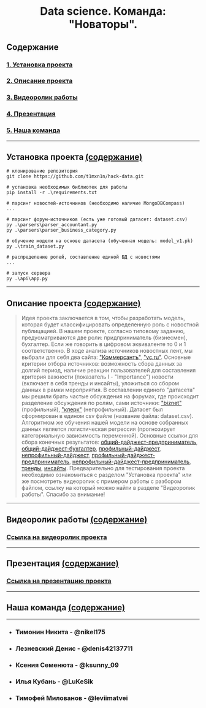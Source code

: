 <h1 align="center"> Data science. Команда: "Новаторы". </h1>

## Содержание
### [1. Установка проекта](#установка-проекта)
### [2. Описание проекта](#описание-проекта)
### [3. Видеоролик работы](#видеоролик-работы)
### [4. Презентация](#презентация)
### [5. Наша команда](#наша-команда)
---
## Установка проекта [(содержание)](#содержание)
```
# клонирование репозитория
git clone https://github.com/t1mxn1n/hack-data.git

# установка необходимых библиотек для работы
pip install -r .\requirements.txt

# парсинг новостей-источников (необходимо наличие MongoDBCompass)
...

# парсинг форум-источников (есть уже готовый датасет: dataset.csv)
py .\parsers\parser_accountant.py
py .\parsers\parser_business_category.py

# обучение модели на основе датасета (обученная модель: model_v1.pk)
py .\train_dataset.py

# распределение ролей, составление единой БД с новостями
...

# запуск сервера
py .\api\app.py
```
---
## Описание проекта [(содержание)](#содержание)
>Идея проекта заключается в том, чтобы разработать модель, которая будет классифицировать определенную роль с новостной публицацией. В нашем проекте, согласно типовому заданию, предусматриваются две роли: придприниматель (бизнесмен), бухгалтер. Если же говорить в цифровом эквиваленте то 0 и 1 соответственно. В ходе анализа источников новостных лент, мы выбрали для себя два сайта: ["Коммерсантъ"](https://www.kommersant.ru/), ["vc.ru"](https://vc.ru/). Основные критерии отбора источников: возможность сбора данных за долгий период, наличие реакции пользователей для составления критерия важности (показатель I - "Importance") новости (включает в себя тренды и инсайты), уложиться со сбором данных в рамки мероприятия. В составлении единого "датасета" мы решили брать частые обсуждения на форумах, где происходит разделение обсуждения по ролям, сами источники: ["biznet"](https://www.biznet.ru/) (профильный), ["клерк"](https://club.klerk.ru/c/accounting/5) (непрофильный). Датасет был сформирован в едином csv файле (название файла: dataset.csv). Алгоритмом же обучения нашей модели на основе собранных данных является логистическая регрессия (прогнозирует категориальную зависимость переменной). Основные ссылки для сбора конечных результатов: [общий-дайджест-предприниматель](http://127.0.0.1:10010/role/0), [общий-дайджест-бухгалтер](http://127.0.0.1:10010/role/1), [профильный-дайджест](http://127.0.0.1:10010/source/kommers), [непрофильный-дайджест](http://127.0.0.1:10010/source/vc), [профильный-дайджест-предприниматель](http://127.0.0.1:10010/source/kommers/0), [непрофильный-дайджест-предприниматель](http://127.0.0.1:10010/source/vs/0), [тренды](http://127.0.0.1:10010/trends), [инсайты](http://127.0.0.1:10010/insights). Предварительно для тестирования проекта необходимо ознакомиться с разделом "Установка проекта" или же посмотреть видеоролик с примером работы с разбором файлом, ссылку на который можно найти в разделе "Видеоролик работы". Спасибо за внимание!
---
## Видеоролик работы [(содержание)](#содержание)
### [Ссылка на видеоролик проекта](https://drive.google.com/drive/folders/1oSWMkmP0VSGio-0pWO_YaB_cLe4_y8P6?usp=sharing)
---
## Презентация [(содержание)](#содержание)
### [Ссылка на презентацию проекта](https://drive.google.com/drive/folders/1e0aJ_J0MG024g8CqZLMWHad5OGNv54sH?usp=sharing)
---
## Наша команда [(содержание)](#содержание)
---
- ### Тимонин Никита - @nikel175
- ### Лезневский Денис - @denis42137711
- ### Ксения Семенюта - @ksunny_09
- ### Илья Кубань - @LuKeSik
- ### Тимофей Милованов - @leviimatvei